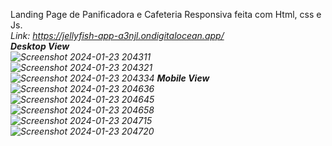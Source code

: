 Landing Page de Panificadora e Cafeteria Responsiva feita com Html, css e Js. 
</br>
<i>Link:<i/> https://jellyfish-app-a3njl.ondigitalocean.app/
</br>
<b> Desktop View </b>
</br>
![Screenshot 2024-01-23 204311](https://github.com/leonib/lp-nobre/assets/68371257/4f73e225-9fef-403f-8fcb-a1c64f1e6931)
</br>
![Screenshot 2024-01-23 204321](https://github.com/leonib/lp-nobre/assets/68371257/9b1ebd41-5f8d-4c7f-b956-14606382cc34)
</br>
![Screenshot 2024-01-23 204334](https://github.com/leonib/lp-nobre/assets/68371257/11401724-72a0-4f23-80dd-f9ac278e342d)
<b>Mobile View</b>
</br>
![Screenshot 2024-01-23 204636](https://github.com/leonib/lp-nobre/assets/68371257/c2b91352-f5bf-4399-8cbc-742477a18bb4)
</br>
![Screenshot 2024-01-23 204645](https://github.com/leonib/lp-nobre/assets/68371257/8b9d11b2-5184-4065-b9a3-95d399780ad9)
</br>
![Screenshot 2024-01-23 204658](https://github.com/leonib/lp-nobre/assets/68371257/5937c83d-5f41-46b2-a773-92771088f5f4)
</br>
![Screenshot 2024-01-23 204715](https://github.com/leonib/lp-nobre/assets/68371257/35e33fbb-6084-4e88-929c-cbd4f8ba78e0)
</br>
![Screenshot 2024-01-23 204720](https://github.com/leonib/lp-nobre/assets/68371257/fc686bd3-8823-47d8-b18f-f8109bc6e760)

